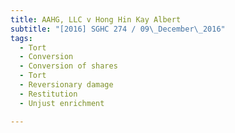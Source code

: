 ```yaml
---
title: AAHG, LLC v Hong Hin Kay Albert 
subtitle: "[2016] SGHC 274 / 09\_December\_2016"
tags:
  - Tort
  - Conversion
  - Conversion of shares
  - Tort
  - Reversionary damage
  - Restitution
  - Unjust enrichment

---
```


